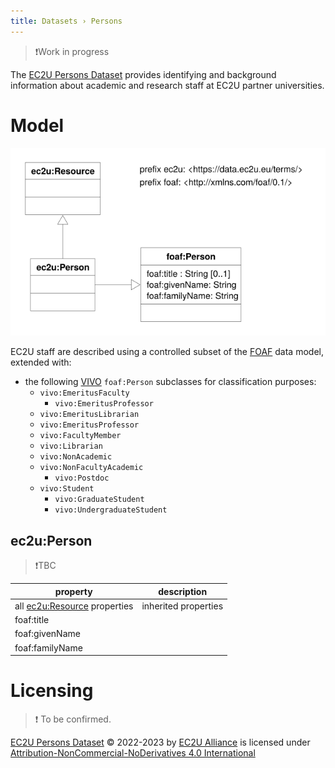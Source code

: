 ```yaml
---
title: Datasets › Persons
---
```


> ❗️Work in progress

The [EC2U Persons Dataset](http://data.ec2u.eu/persons/) provides identifying and background information about academic
and research staff at EC2U partner universities.

# Model

![person data model](index/persons.svg)

EC2U staff are described using a controlled subset of the [FOAF](http://xmlns.com/foaf/spec/) data model, extended with:

* the following [VIVO](https://wiki.lyrasis.org/display/VIVODOC113x/Ontology+Reference) `foaf:Person`
  subclasses for classification purposes:
  * `vivo:EmeritusFaculty`
    * `vivo:EmeritusProfessor`
  * `vivo:EmeritusLibrarian`
  * `vivo:EmeritusProfessor`
  * `vivo:FacultyMember`
  * `vivo:Librarian`
  * `vivo:NonAcademic`
  * `vivo:NonFacultyAcademic`
    * `vivo:Postdoc`
  * `vivo:Student`
    * `vivo:GraduateStudent`
    * `vivo:UndergraduateStudent`

## ec2u:Person

> ❗️TBC

| property                                     | description          |
| -------------------------------------------- | -------------------- |
| all [ec2u:Resource](resources.md) properties | inherited properties |
| foaf:title                                   |                      |
| foaf:givenName                               |                      |
| foaf:familyName                              |                      |

# Licensing

> ❗️ To be confirmed.

[EC2U Persons Dataset](https://data.ec2u.eu/persons/) © 2022-2023 by [EC2U Alliance](https://www.ec2u.eu/) is licensed
under [Attribution-NonCommercial-NoDerivatives 4.0 International](http://creativecommons.org/licenses/by-nc-nd/4.0/?ref=chooser-v1)
